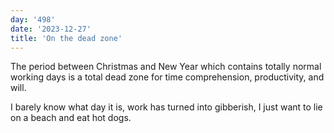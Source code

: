 ```yaml
---
day: '498'
date: '2023-12-27'
title: 'On the dead zone'
---
```


The period between Christmas and New Year which contains totally normal working days is a total dead zone for time comprehension, productivity, and will.

I barely know what day it is, work has turned into gibberish, I just want to lie on a beach and eat hot dogs.

